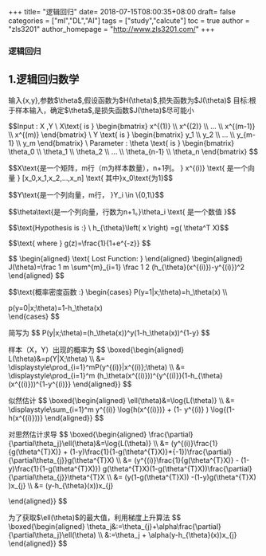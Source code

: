 +++
title= "逻辑回归"
date= 2018-07-15T08:00:35+08:00
draft= false
categories = ["ml","DL","AI"]
tags = ["study","calcute"]
toc = true
author = "zls3201"
author_homepage =  "http://www.zls3201.com/"
+++

### 逻辑回归

## 1.逻辑回归数学

<p>
输入{x,y},参数$\theta$,假设函数为$H(\theta)$,损失函数为$J(\theta)$
目标:根于样本输入，确定$\theta$,是损失函数$J(\theta)$尽可能小
</p>

<p>
$$Input : X ,Y \
X\text{ is }
\begin{bmatrix}
   x^{(1)} \\
   x^{(2)} \\
   ... \\
   x^{(m-1)} \\
   x^{(m)}
\end{bmatrix}   \ Y  \text{ is }
\begin{bmatrix}
   y_1 \\
   y_2 \\
   ... \\
   y_{m-1} \\
   y_m
\end{bmatrix}  \
Parameter : \theta \text{ is }
\begin{bmatrix}
   \theta_0 \\
   \theta_1 \\
   \theta_2 \\
   ... \\
   \theta_{n-1} \\
   \theta_n
\end{bmatrix} $$
</p>


<p>$$X\text{是一个矩阵，m行（m为样本数量），n+1列。 } x^{(i)}  \text{ 是一个向量  }   [x_0,x_1,x_2,...,x_n] \text{ 其中}x_0\text{为1}$$</p>


<p>$$Y\text{是一个列向量，m行， }Y_i \in \{0,1\}$$</p>


<p>$$\theta\text{是一个列向量，行数为n+1。}\theta_i \text{ 是一个数值 }$$</p>


<p>
$$\text{Hypothesis is :} \ h_{\theta}\left( x \right) =g(  \theta^T X)$$
</p>


<p>$$\text{    where   } g(z)=\frac{1}{1+e^{-z}} $$</p>


<p>
$$
\begin{aligned}
    \text{ Lost Function: }
\end{aligned}
\begin{aligned}
J(\theta)=\frac 1 m  \sum^{m}_{i=1} \frac 1 2 (h_{\theta}(x^{(i)})-y^{(i)})^2
\end{aligned}
$$
</p>

<p>$$\text{概率密度函数  :}  \begin{cases} 
P(y=1|x;\theta)=h_\theta(x) \\

p(y=0|x;\theta)=1-h_\theta(x)  
\end{cases} $$</p>

<p>
简写为
$$
P(y|x;\theta)=(h_\theta(x))^y(1-h_\theta(x))^{1-y}
$$</p>


<p>
样本（X，Y）出现的概率为
$$
\boxed{\begin{aligned}
L(\theta)&=p(Y|X;\theta)                         \\
&= \displaystyle\prod_{i=1}^mP(y^{(i)}|x^{(i)};\theta)   \\
&= \displaystyle\prod_{i=1}^m (h_\theta(x^{(i)}))^{y^{(i)}}(1-h_{\theta}(x^{(i)}))^{1-y^{(i)}}
\end{aligned}}
$$
</p>

<p>
似然估计
$$
\boxed{\begin{aligned}
\ell(\theta)&=\log{L(\theta)}                         \\
&= \displaystyle\sum_{i=1}^m y^{(i)} \log{h(x^{(i)})}  + (1- y^{(i)} ) \log{(1-h(x^{(i)}))} 
\end{aligned}}
$$
</p>
<p>
对思然估计求导
$$  
\boxed{\begin{aligned}
\frac{\partial}{\partial\theta_j}\ell(\theta)&=\log{L(\theta)}                         \\
&= (y^{(i)}\frac{1}{g(\theta^{T}X)} + (1-y)\frac{1}{1-g(\theta^{T}X)}*{-1})\frac{\partial}{\partial\theta_{j}}g(\theta^{T}X) \\
&= (y^{(i)}\frac{1}{g(\theta^{T}X)} - (1-y)\frac{1}{1-g(\theta^{T}X)}) g(\theta^{T}X)(1-g(\theta^{T}X))\frac{\partial}{\partial\theta_{j}}\theta^{T}X  \\
&= (y(1-g(\theta^{T}X)) -(1-y)g(\theta^{T}X)  )x_{j}   \\
&= (y-h_{\theta}(x))x_{j}


\end{aligned}}
$$
</p>

<p>
为了获取$\ell(\theta)$的最大值，利用梯度上升算法
$$
\boxed{\begin{aligned}
\theta_j&:=\theta_{j}+\alpha\frac{\partial}{\partial\theta_j}\ell(\theta) \\
&:=\theta_j + \alpha(y-h_{\theta}(x))x_{j}
\end{aligned}}
$$
</p>
